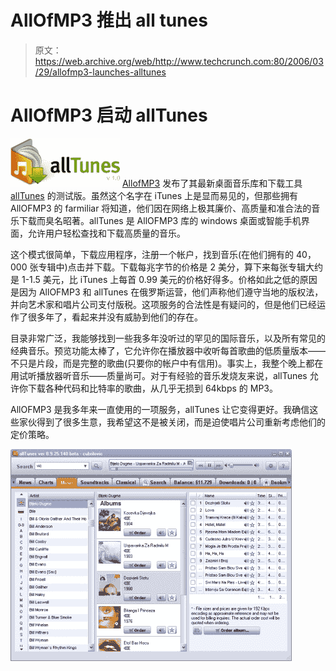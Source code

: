 # AllOfMP3 推出 all tunes 

> 原文：<https://web.archive.org/web/http://www.techcrunch.com:80/2006/03/29/allofmp3-launches-alltunes>

# AllOfMP3 启动 allTunes

[![alltunes](img/97dce20b5a00b29f73869aabdb348dbc.png)](https://web.archive.org/web/20221208071247/http://www.alltunes.com/) [AllofMP3](https://web.archive.org/web/20221208071247/http://www.allofmp3.com/) 发布了其最新桌面音乐库和下载工具 [allTunes](https://web.archive.org/web/20221208071247/http://www.alltunes.com/) 的测试版。虽然这个名字在 iTunes 上是显而易见的，但那些拥有 AllOFMP3 的 farmiliar 将知道，他们因在网络上极其廉价、高质量和准合法的音乐下载而臭名昭著。allTunes 是 AllOFMP3 库的 windows 桌面或智能手机界面，允许用户轻松查找和下载高质量的音乐。

这个模式很简单，下载应用程序，注册一个帐户，找到音乐(在他们拥有的 40，000 张专辑中)点击并下载。下载每兆字节的价格是 2 美分，算下来每张专辑大约是 1-1.5 美元，比 iTunes 上每首 0.99 美元的价格好得多。价格如此之低的原因是因为 AllOFMP3 和 allTunes 在俄罗斯运营，他们声称他们遵守当地的版权法，并向艺术家和唱片公司支付版税。这项服务的合法性是有疑问的，但是他们已经运作了很多年了，看起来并没有威胁到他们的存在。

目录非常广泛，我能够找到一些我多年没听过的罕见的国际音乐，以及所有常见的经典音乐。预览功能太棒了，它允许你在播放器中收听每首歌曲的低质量版本——不只是片段，而是完整的歌曲(只要你的帐户中有信用)。事实上，我整个晚上都在用试听播放器听音乐——质量尚可。对于有经验的音乐发烧友来说，allTunes 允许你下载各种代码和比特率的歌曲，从几乎无损到 64kbps 的 MP3。

AllOFMP3 是我多年来一直使用的一项服务，allTunes 让它变得更好。我确信这些家伙得到了很多生意，我希望这不是被关闭，而是迫使唱片公司重新考虑他们的定价策略。

![alltunes screenshot](img/a3aa89346eb72c2c2e5aa301d4b467a2.png)